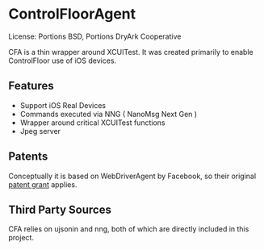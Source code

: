 # ControlFloorAgent

License: Portions BSD, Portions DryArk Cooperative

CFA is a thin wrapper around XCUITest. It was created primarily to enable ControlFloor use of iOS devices.

## Features
 * Support iOS Real Devices
 * Commands executed via NNG ( NanoMsg Next Gen )
 * Wrapper around critical XCUITest functions
 * Jpeg server
 
## Patents

Conceptually it is based on WebDriverAgent by Facebook, so their original [patent grant](PATENTS) applies.

## Third Party Sources

CFA relies on ujsonin and nng, both of which are directly included in this project.